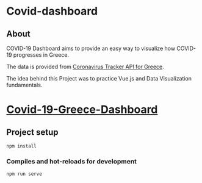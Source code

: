 # Covid-dashboard

## About

COVID-19 Dashboard aims to provide an easy way to visualize how COVID-19 progresses in Greece.

The data is provided from [Coronavirus Tracker API for Greece](https://github.com/Covid-19-Response-Greece/covid19-greece-api).

The idea behind this Project was to practice Vue.js and Data Visualization fundamentals.

# [Covid-19-Greece-Dashboard](https://covid-19-greece-dashboard.herokuapp.com/#/daily)

## Project setup

```
npm install
```

### Compiles and hot-reloads for development

```
npm run serve
```
